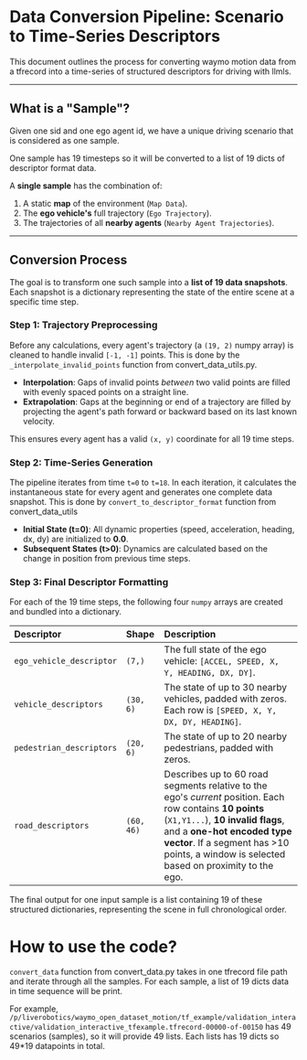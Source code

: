 # Data Conversion Pipeline: Scenario to Time-Series Descriptors

This document outlines the process for converting waymo motion data from a tfrecord into a time-series of structured descriptors for driving with llmls.

---

## What is a "Sample"?

Given one sid and one ego agent id, we have a unique driving scenario that is considered as one sample. 

One sample has 19 timesteps so it will be converted to a list of 19 dicts of descriptor format data.

A **single sample** has the combination of:
1.  A static **map** of the environment (`Map Data`).
2.  The **ego vehicle's** full trajectory (`Ego Trajectory`).
3.  The trajectories of all **nearby agents** (`Nearby Agent Trajectories`).


---

## Conversion Process

The goal is to transform one such sample into a **list of 19 data snapshots**. Each snapshot is a dictionary representing the state of the entire scene at a specific time step.

### Step 1: Trajectory Preprocessing

Before any calculations, every agent's trajectory (a `(19, 2)` numpy array) is cleaned to handle invalid `[-1, -1]` points. This is done by the `_interpolate_invalid_points` function from convert_data_utils.py.

-   **Interpolation**: Gaps of invalid points *between* two valid points are filled with evenly spaced points on a straight line.
-   **Extrapolation**: Gaps at the beginning or end of a trajectory are filled by projecting the agent's path forward or backward based on its last known velocity.

This ensures every agent has a valid `(x, y)` coordinate for all 19 time steps.

### Step 2: Time-Series Generation

The pipeline iterates from time `t=0` to `t=18`. In each iteration, it calculates the instantaneous state for every agent and generates one complete data snapshot. This is done by `convert_to_descriptor_format` function from convert_data_utils

-   **Initial State (t=0)**: All dynamic properties (speed, acceleration, heading, dx, dy) are initialized to **0.0**.
-   **Subsequent States (t>0)**: Dynamics are calculated based on the change in position from previous time steps.

### Step 3: Final Descriptor Formatting

For each of the 19 time steps, the following four `numpy` arrays are created and bundled into a dictionary.

| Descriptor               | Shape      | Description                                                                                                                                                                                                                                                          |
| :----------------------- | :--------- | :------------------------------------------------------------------------------------------------------------------------------------------------------------------------------------------------------------------------------------------------------------------- |
| `ego_vehicle_descriptor` | `(7,)`     | The full state of the ego vehicle: `[ACCEL, SPEED, X, Y, HEADING, DX, DY]`.                                                                                                                                                                                           |
| `vehicle_descriptors`    | `(30, 6)`  | The state of up to 30 nearby vehicles, padded with zeros. Each row is `[SPEED, X, Y, DX, DY, HEADING]`.                                                                                                                                                               |
| `pedestrian_descriptors` | `(20, 6)`  | The state of up to 20 nearby pedestrians, padded with zeros.                                                                                                                                                                                                         |
| `road_descriptors`       | `(60, 46)` | Describes up to 60 road segments relative to the ego's *current* position. Each row contains **10 points** (`X1,Y1...`), **10 invalid flags**, and a **one-hot encoded type vector**. If a segment has >10 points, a window is selected based on proximity to the ego. |

The final output for one input sample is a list containing 19 of these structured dictionaries, representing the scene in full chronological order.



# How to use the code?

`convert_data` function from convert_data.py takes in one tfrecord file path and iterate through all the samples. For each sample, a list of 19 dicts data in time sequence will be print.

For example, `/p/liverobotics/waymo_open_dataset_motion/tf_example/validation_interactive/validation_interactive_tfexample.tfrecord-00000-of-00150` has 49 scenarios (samples), so it will provide 49 lists. Each lists has 19 dicts so 49*19 datapoints in total.
